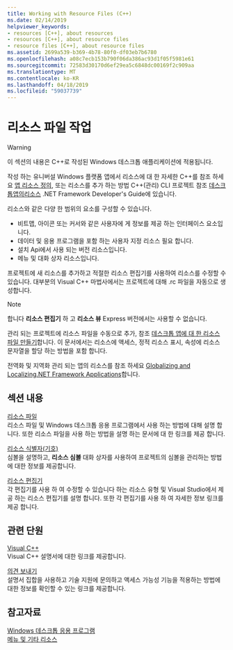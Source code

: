 ```yaml
---
title: Working with Resource Files (C++)
ms.date: 02/14/2019
helpviewer_keywords:
- resources [C++], about resources
- resources [C++], about resource files
- resource files [C++], about resource files
ms.assetid: 2699a539-b369-4b78-80f0-df03eb7b6780
ms.openlocfilehash: a08c7ecb153b790f06da386ac93d1f05f5981e61
ms.sourcegitcommit: 72583d30170d6ef29ea5c6848dc00169f2c909aa
ms.translationtype: MT
ms.contentlocale: ko-KR
ms.lasthandoff: 04/18/2019
ms.locfileid: "59037739"
---
```

# <a name="working-with-resource-files"></a>리소스 파일 작업

> [!WARNING]
> 이 섹션의 내용은 C++로 작성된 Windows 데스크톱 애플리케이션에 적용됩니다.
>
> 작성 하는 유니버설 Windows 플랫폼 앱에서 리소스에 대 한 자세한 C++를 참조 하세요 [앱 리소스 정의](/windows/uwp/app-resources/), 또는 리소스를 추가 하는 방법 C++(관리) CLI 프로젝트 참조 [데스크톱앱의리소스](/dotnet/framework/resources/index) .NET Framework Developer's Guide에 있습니다.

리소스와 같은 다양 한 범위의 요소를 구성할 수 있습니다.

- 비트맵, 아이콘 또는 커서와 같은 사용자에 게 정보를 제공 하는 인터페이스 요소입니다.
- 데이터 및 응용 프로그램을 포함 하는 사용자 지정 리소스 필요 합니다.
- 설치 Api에서 사용 되는 버전 리소스입니다.
- 메뉴 및 대화 상자 리소스입니다.

프로젝트에 새 리소스를 추가하고 적절한 리소스 편집기를 사용하여 리소스를 수정할 수 있습니다. 대부분의 Visual C++ 마법사에서는 프로젝트에 대해 .rc 파일을 자동으로 생성합니다.

> [!NOTE]
> 합니다 **리소스 편집기** 하 고 **리소스 뷰** Express 버전에서는 사용할 수 없습니다.

관리 되는 프로젝트에 리소스 파일을 수동으로 추가, 참조 [데스크톱 앱에 대 한 리소스 파일 만들기](/dotnet/framework/resources/creating-resource-files-for-desktop-apps)합니다. 이 문서에서는 리소스에 액세스, 정적 리소스 표시, 속성에 리소스 문자열을 할당 하는 방법을 포함 합니다.

전역화 및 지역화 관리 되는 앱의 리소스를 참조 하세요 [Globalizing and Localizing.NET Framework Applications](/dotnet/standard/globalization-localization/index)합니다.

## <a name="in-this-section"></a>섹션 내용

[리소스 파일](../windows/resource-files-visual-studio.md)<br/>
리소스 파일 및 Windows 데스크톱 응용 프로그램에서 사용 하는 방법에 대해 설명 합니다. 또한 리소스 파일을 사용 하는 방법을 설명 하는 문서에 대 한 링크를 제공 합니다.

[리소스 식별자(기호)](../windows/symbols-resource-identifiers.md)<br/>
심볼을 설명하고, **리소스 심볼** 대화 상자를 사용하여 프로젝트의 심볼을 관리하는 방법에 대한 정보를 제공합니다.

[리소스 편집기](../windows/resource-editors.md)<br/>
각 편집기를 사용 하 여 수정할 수 있습니다 하는 리소스 유형 및 Visual Studio에서 제공 하는 리소스 편집기를 설명 합니다. 또한 각 편집기를 사용 하 여 자세한 정보 링크를 제공 합니다.

## <a name="related-sections"></a>관련 단원

[Visual C++](../overview/visual-cpp-in-visual-studio.md)<br/>
Visual C++ 설명서에 대한 링크를 제공합니다.

[의견 보내기](/visualstudio/ide/talk-to-us)<br/>
설명서 집합을 사용하고 기술 지원에 문의하고 액세스 가능성 기능을 적용하는 방법에 대한 정보를 확인할 수 있는 링크를 제공합니다.

## <a name="see-also"></a>참고자료

[Windows 데스크톱 응용 프로그램](../windows/windows-desktop-applications-cpp.md)<br/>
[메뉴 및 기타 리소스](https://msdn.microsoft.com/library/windows/desktop/ms632583.aspx)